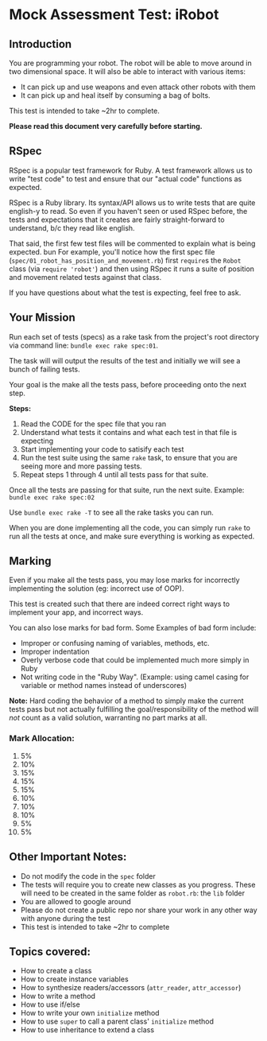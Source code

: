 Mock Assessment Test: iRobot
====================

## Introduction

You are programming your robot. The robot will be able to move around in two dimensional space. It will also be able to interact with various items:
* It can pick up and use weapons and even attack other robots with them
* It can pick up and heal itself by consuming a bag of bolts.

This test is intended to take ~2hr to complete.

**Please read this document very carefully before starting.**

## RSpec

RSpec is a popular test framework for Ruby. A test framework allows us to write "test code" to test and ensure that our "actual code" functions as expected.

RSpec is a Ruby library. Its syntax/API allows us to write tests that are quite english-y to read. So even if you haven't seen or used RSpec before, the tests and expectations that it creates are fairly straight-forward to understand, b/c they read like english.

That said, the first few test files will be commented to explain what is being expected.
bun
For example, you'll notice how the first spec file (`spec/01_robot_has_position_and_movement.rb`) first `require`s the `Robot` class (via `require 'robot'`) and then using RSpec it runs a suite of position and movement related tests against that class.

If you have questions about what the test is expecting, feel free to ask.

## Your Mission

Run each set of tests (specs) as a rake task from the project's root directory via command line: `bundle exec rake spec:01`.

The task will will output the results of the test and initially we will see a bunch of failing tests.

Your goal is the make all the tests pass, before proceeding onto the next step.

**Steps:**

1. Read the CODE for the spec file that you ran
2. Understand what tests it contains and what each test in that file is expecting
3. Start implementing your code to satisify each test
4. Run the test suite using the same `rake` task, to ensure that you are seeing more and more passing tests.
5. Repeat steps 1 through 4 until all tests pass for that suite.

Once all the tests are passing for that suite, run the next suite.
Example: `bundle exec rake spec:02`

Use `bundle exec rake -T` to see all the rake tasks you can run.

When you are done implementing all the code, you can simply run `rake` to run all the tests at once, and make sure everything is working as expected.

## Marking

Even if you make all the tests pass, you may lose marks for incorrectly implementing the solution (eg: incorrect use of OOP).

This test is created such that there are indeed correct right ways to implement your app, and incorrect ways.

You can also lose marks for bad form. Some Examples of bad form include:
* Improper or confusing naming of variables, methods, etc.
* Improper indentation
* Overly verbose code that could be implemented much more simply in Ruby
* Not writing code in the "Ruby Way". (Example: using camel casing for variable or method names instead of underscores)

**Note:** Hard coding the behavior of a method to simply make the current tests pass but not actually fulfilling the goal/responsibility of the method will *not* count as a valid solution, warranting no part marks at all.

### Mark Allocation:

01. 5%
02. 10%
03. 15%
04. 15%
05. 15%
06. 10%
07. 10%
08. 10%
09. 5%
10. 5%

## Other Important Notes:

* Do not modify the code in the `spec` folder
* The tests will require you to create new classes as you progress. These will need to be created in the same folder as `robot.rb`: the `lib` folder
* You are allowed to google around
* Please do not create a public repo nor share your work in any other way with anyone during the test
* This test is intended to take ~2hr to complete

## Topics covered:

* How to create a class
* How to create instance variables
* How to synthesize readers/accessors (`attr_reader`, `attr_accessor`)
* How to write a method
* How to use if/else
* How to write your own `initialize` method
* How to use `super` to call a parent class' `initialize` method
* How to use inheritance to extend a class
